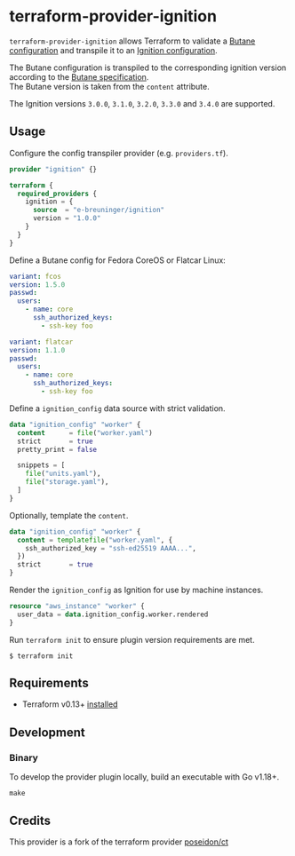 # terraform-provider-ignition

`terraform-provider-ignition` allows Terraform to validate a [Butane configuration](https://coreos.github.io/butane/specs/) and transpile it to an [Ignition configuration](https://coreos.github.io/ignition/).

The Butane configuration is transpiled to the corresponding ignition version according to the [Butane specification](https://coreos.github.io/butane/specs/#butane-specifications-and-ignition-specifications).  
The Butane version is taken from the `content` attribute.

The Ignition versions `3.0.0`, `3.1.0`, `3.2.0`, `3.3.0` and `3.4.0` are supported.

## Usage

Configure the config transpiler provider (e.g. `providers.tf`).

```tf
provider "ignition" {}

terraform {
  required_providers {
    ignition = {
      source  = "e-breuninger/ignition"
      version = "1.0.0"
    }
  }
}
```

Define a Butane config for Fedora CoreOS or Flatcar Linux:

```yaml
variant: fcos
version: 1.5.0
passwd:
  users:
    - name: core
      ssh_authorized_keys:
        - ssh-key foo
```

```yaml
variant: flatcar
version: 1.1.0
passwd:
  users:
    - name: core
      ssh_authorized_keys:
        - ssh-key foo
```

Define a `ignition_config` data source with strict validation.

```tf
data "ignition_config" "worker" {
  content      = file("worker.yaml")
  strict       = true
  pretty_print = false

  snippets = [
    file("units.yaml"),
    file("storage.yaml"),
  ]
}
```

Optionally, template the `content`.

```tf
data "ignition_config" "worker" {
  content = templatefile("worker.yaml", {
    ssh_authorized_key = "ssh-ed25519 AAAA...",
  })
  strict       = true
}
```

Render the `ignition_config` as Ignition for use by machine instances.

```tf
resource "aws_instance" "worker" {
  user_data = data.ignition_config.worker.rendered
}
```

Run `terraform init` to ensure plugin version requirements are met.

```
$ terraform init
```

## Requirements

* Terraform v0.13+ [installed](https://www.terraform.io/downloads.html)

## Development

### Binary

To develop the provider plugin locally, build an executable with Go v1.18+.

```
make
```

## Credits

This provider is a fork of the terraform provider [poseidon/ct](https://github.com/poseidon/terraform-provider-ct)
